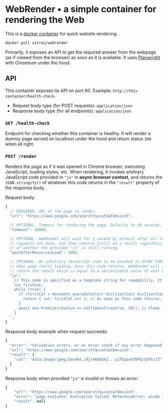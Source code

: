 # WebRender • a simple container for rendering the Web

This is a [docker container](https://hub.docker.com/r/zitros/webrender) for quick website rendering.

```
docker pull zitros/webrender
```

Primarily, it exposes an API to get the required answer from the webpage (as if viewed from the browser)
as soon as it is available. It uses [Playwright](https://github.com/microsoft/playwright) with Chromium
under the hood.

## API

This container exposes its API on port 80. Example: `http://this-container/health-check`.

+ Request body type (for POST requests): `application/json`
+ Response body type (for all endpoints): `application/json`

### `GET /health-check`

Endpoint for checking whether this container is healthy. It will render a dummy page served on localhost
under the hood and return status `200` when all right.

### `POST /render`

Renders the page as if it was opened in Chrome browser, executing JavaScript, loading styles, etc.
When rendering, it invokes arbitrary JavaScript code provided in `"js"` in **async browser context**,
and returns the `JSON.stringify()` of whatever this code returns in the `"result"` property of the
response body.

Request body:

```js
{
  // REQUIRED. URL of the page to render.
  "url": "https://www.google.com/search?q=cats&tbm=isch",

  // OPTIONAL. Timeout for rendering the page. Defaults to 20 seconds, then the result will be {null}.
  "timeout": 20000,

  // OPTIONAL. WebRender will wait for 1 second by default after all network
  // requests are done, and then returns {null} as a result regardless
  // of whether the provided "js" is still running.
  "waitAfterResourcesLoad": 1000, 

  // OPTIONAL. An arbitrary JavaScript code to be invoked in ASYNC CONTEXT in the browser, immediately
  // when page starts loading. Once this code returns, WebRender will immediately close the page and
  // return the result which is equal to a serializable value of what was returned.
  "js": `
    // This code is specified as a template string for readability. It should use standard JSON.
    let firstCat;
    while (true) {
      if (firstCat = document.querySelector('div[jsaction] div[jsaction] img')) {
        return { cat: firstCat.src }; // As soon as this code returns, /grab will respond with the result.
      }
      await new Promise(resolve => setTimeout(resolve, 50)); // Sleep for 50ms
    }
  `,
}
```

Response body example when request succeeds:

```js
{
  "error": "Validation errors, or an error stack if any error happened when invoking provided JavaScript code.",
  "url": "https://www.google.com/search?q=cats&tbm=isch",
  "result": {
    "cat": "data:image/jpeg;base64,/9j/4AAQSkZ...yiFQ2pa4tNPQitOFX//Z"
  }
}
```

Response body when provided `"js"` is invalid or throws an error:

```js
{
    "url": "https://www.google.com/search?q=cats&tbm=isch",
    "error": "page.evaluate: Evaluation failed: ReferenceError: windo is not defined\n    at eval (eval at <anonymous> (eval at evaluate (:303:29)), <anonymous>:3:41)\n    at eval (eval at evaluate (:303:29), <anonymous>:9:30)",
    "result": null
}
```